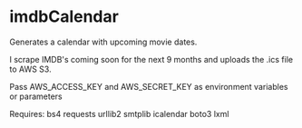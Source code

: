 # imdbCalendar

Generates a calendar with upcoming movie dates.

I scrape IMDB's coming soon for the next 9 months and uploads the .ics file to AWS S3.

Pass AWS_ACCESS_KEY and AWS_SECRET_KEY as environment variables or parameters

Requires:
  bs4
  requests
  urllib2
  smtplib
  icalendar
  boto3
  lxml
